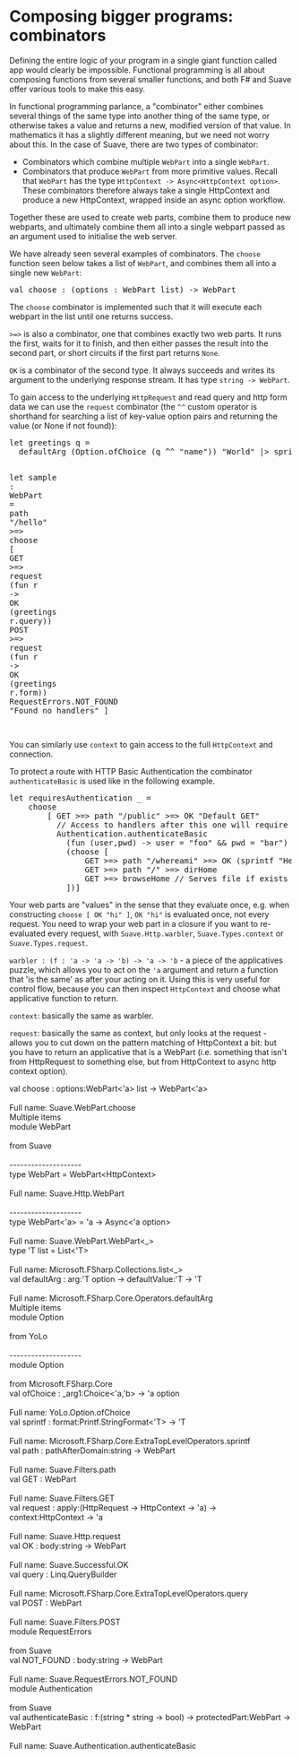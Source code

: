 <h1>Composing bigger programs: combinators</h1>
<p>Defining the entire logic of your program in a single giant function called app would clearly be impossible. Functional programming is all about composing functions from several smaller functions, and both F# and Suave offer various tools to make this easy.</p>
<p>In functional programming parlance, a "combinator" either combines several things of the same type into another thing of the same type, or otherwise takes a value and returns a new, modified version of that value. In mathematics it has a slightly different meaning, but we need not worry about this. In the case of Suave, there are two types of combinator:</p>
<ul>
<li>Combinators which combine multiple <code>WebPart</code> into a single <code>WebPart</code>.</li>
<li>Combinators that produce <code>WebPart</code> from more primitive values. Recall that <code>WebPart</code> has the type <code>HttpContext -&gt; Async&lt;HttpContext option&gt;</code>. These combinators therefore always take a single HttpContext and produce a new HttpContext, wrapped inside an async option workflow.</li>
</ul>
<p>Together these are used to create web parts, combine them to produce new webparts, and ultimately combine them all into a single webpart passed as an argument used to initialise the web server.</p>
<p>We have already seen several examples of combinators. The <code>choose</code> function seen below takes a list of <code>WebPart</code>, and combines them all into a single new <code>WebPart</code>:</p>
<pre class="fssnip highlighted"><div lang="fsharp"><span class="k">val</span> <span onmouseout="hideTip(event, 'fs1', 1)" onmouseover="showTip(event, 'fs1', 1)" class="i">choose</span> <span class="o">:</span> (<span class="i">options</span> <span class="o">:</span> <span onmouseout="hideTip(event, 'fs2', 2)" onmouseover="showTip(event, 'fs2', 2)" class="i">WebPart</span> <span onmouseout="hideTip(event, 'fs3', 3)" onmouseover="showTip(event, 'fs3', 3)" class="i">list</span>) <span class="k">-&gt;</span> <span onmouseout="hideTip(event, 'fs2', 4)" onmouseover="showTip(event, 'fs2', 4)" class="i">WebPart</span>
</div></pre>

<p>The <code>choose</code> combinator is implemented such that it will execute each webpart in the list until one returns success.</p>
<p><code>&gt;=&gt;</code> is also a combinator, one that combines exactly two web parts. It runs the first, waits for it to finish, and then either passes the result into the second part, or short circuits if the first part returns <code>None</code>.</p>
<p><code>OK</code> is a combinator of the second type. It always succeeds and writes its argument to the underlying response stream. It has type <code>string -&gt; WebPart</code>.</p>
<p>To gain access to the underlying <code>HttpRequest</code> and read query and http form data we can use the <code>request</code> combinator (the <code>^^</code> custom operator is shorthand for searching a list of key-value option pairs and returning the value (or None if not found)):</p>
<pre class="fssnip highlighted"><div lang="fsharp"><span class="k">let</span> <span class="i">greetings</span> <span class="i">q</span> <span class="o">=</span>
  <span onmouseout="hideTip(event, 'fs4', 5)" onmouseover="showTip(event, 'fs4', 5)" class="i">defaultArg</span> (<span onmouseout="hideTip(event, 'fs5', 6)" onmouseover="showTip(event, 'fs5', 6)" class="i">Option</span><span class="o">.</span><span onmouseout="hideTip(event, 'fs6', 7)" onmouseover="showTip(event, 'fs6', 7)" class="i">ofChoice</span> (<span class="i">q</span> <span class="o">^^</span> <span class="s">&quot;name&quot;</span>)) <span class="s">&quot;World&quot;</span> <span class="o">|&gt;</span> <span onmouseout="hideTip(event, 'fs7', 8)" onmouseover="showTip(event, 'fs7', 8)" class="i">sprintf</span> <span class="s">&quot;Hello %s&quot;</span>

<span class="k">let</span> <span class="i">sample</span> <span class="o">:</span> <span onmouseout="hideTip(event, 'fs2', 9)" onmouseover="showTip(event, 'fs2', 9)" class="i">WebPart</span> <span class="o">=</span> 
    <span onmouseout="hideTip(event, 'fs8', 10)" onmouseover="showTip(event, 'fs8', 10)" class="i">path</span> <span class="s">&quot;/hello&quot;</span> <span class="o">&gt;</span><span class="o">=&gt;</span> <span onmouseout="hideTip(event, 'fs1', 11)" onmouseover="showTip(event, 'fs1', 11)" class="i">choose</span> [
      <span onmouseout="hideTip(event, 'fs9', 12)" onmouseover="showTip(event, 'fs9', 12)" class="i">GET</span>  <span class="o">&gt;</span><span class="o">=&gt;</span> <span onmouseout="hideTip(event, 'fs10', 13)" onmouseover="showTip(event, 'fs10', 13)" class="i">request</span> (<span class="k">fun</span> <span class="i">r</span> <span class="k">-&gt;</span> <span onmouseout="hideTip(event, 'fs11', 14)" onmouseover="showTip(event, 'fs11', 14)" class="i">OK</span> (<span class="i">greetings</span> <span class="i">r</span><span class="o">.</span><span onmouseout="hideTip(event, 'fs12', 15)" onmouseover="showTip(event, 'fs12', 15)" class="i">query</span>))
      <span onmouseout="hideTip(event, 'fs13', 16)" onmouseover="showTip(event, 'fs13', 16)" class="i">POST</span> <span class="o">&gt;</span><span class="o">=&gt;</span> <span onmouseout="hideTip(event, 'fs10', 17)" onmouseover="showTip(event, 'fs10', 17)" class="i">request</span> (<span class="k">fun</span> <span class="i">r</span> <span class="k">-&gt;</span> <span onmouseout="hideTip(event, 'fs11', 18)" onmouseover="showTip(event, 'fs11', 18)" class="i">OK</span> (<span class="i">greetings</span> <span class="i">r</span><span class="o">.</span><span class="i">form</span>))
      <span onmouseout="hideTip(event, 'fs14', 19)" onmouseover="showTip(event, 'fs14', 19)" class="i">RequestErrors</span><span class="o">.</span><span onmouseout="hideTip(event, 'fs15', 20)" onmouseover="showTip(event, 'fs15', 20)" class="i">NOT_FOUND</span> <span class="s">&quot;Found no handlers&quot;</span> ]
</div></pre>

<p>You can similarly use <code>context</code> to gain access to the full <code>HttpContext</code> and connection.</p>
<p>To protect a route with HTTP Basic Authentication the combinator <code>authenticateBasic</code> is used like in the following example.</p>
<pre class="fssnip highlighted"><div lang="fsharp"><span class="k">let</span> <span class="i">requiresAuthentication</span> _ <span class="o">=</span>
    <span onmouseout="hideTip(event, 'fs1', 21)" onmouseover="showTip(event, 'fs1', 21)" class="i">choose</span>
        [ <span onmouseout="hideTip(event, 'fs9', 22)" onmouseover="showTip(event, 'fs9', 22)" class="i">GET</span> <span class="o">&gt;</span><span class="o">=&gt;</span> <span onmouseout="hideTip(event, 'fs8', 23)" onmouseover="showTip(event, 'fs8', 23)" class="i">path</span> <span class="s">&quot;/public&quot;</span> <span class="o">&gt;</span><span class="o">=&gt;</span> <span onmouseout="hideTip(event, 'fs11', 24)" onmouseover="showTip(event, 'fs11', 24)" class="i">OK</span> <span class="s">&quot;Default GET&quot;</span>
          <span class="c">// Access to handlers after this one will require authentication</span>
          <span onmouseout="hideTip(event, 'fs16', 25)" onmouseover="showTip(event, 'fs16', 25)" class="i">Authentication</span><span class="o">.</span><span onmouseout="hideTip(event, 'fs17', 26)" onmouseover="showTip(event, 'fs17', 26)" class="i">authenticateBasic</span> 
            (<span class="k">fun</span> (<span class="i">user</span>,<span class="i">pwd</span>) <span class="k">-&gt;</span> <span class="i">user</span> <span class="o">=</span> <span class="s">&quot;foo&quot;</span> <span class="o">&amp;&amp;</span> <span class="i">pwd</span> <span class="o">=</span> <span class="s">&quot;bar&quot;</span>) 
            (<span onmouseout="hideTip(event, 'fs1', 27)" onmouseover="showTip(event, 'fs1', 27)" class="i">choose</span> [
                <span onmouseout="hideTip(event, 'fs9', 28)" onmouseover="showTip(event, 'fs9', 28)" class="i">GET</span> <span class="o">&gt;</span><span class="o">=&gt;</span> <span onmouseout="hideTip(event, 'fs8', 29)" onmouseover="showTip(event, 'fs8', 29)" class="i">path</span> <span class="s">&quot;/whereami&quot;</span> <span class="o">&gt;</span><span class="o">=&gt;</span> <span onmouseout="hideTip(event, 'fs11', 30)" onmouseover="showTip(event, 'fs11', 30)" class="i">OK</span> (<span onmouseout="hideTip(event, 'fs7', 31)" onmouseover="showTip(event, 'fs7', 31)" class="i">sprintf</span> <span class="s">&quot;Hello authenticated person &quot;</span>)
                <span onmouseout="hideTip(event, 'fs9', 32)" onmouseover="showTip(event, 'fs9', 32)" class="i">GET</span> <span class="o">&gt;</span><span class="o">=&gt;</span> <span onmouseout="hideTip(event, 'fs8', 33)" onmouseover="showTip(event, 'fs8', 33)" class="i">path</span> <span class="s">&quot;/&quot;</span> <span class="o">&gt;</span><span class="o">=&gt;</span> <span class="i">dirHome</span>
                <span onmouseout="hideTip(event, 'fs9', 34)" onmouseover="showTip(event, 'fs9', 34)" class="i">GET</span> <span class="o">&gt;</span><span class="o">=&gt;</span> <span class="i">browseHome</span> <span class="c">// Serves file if exists </span>
            ])]
</div></pre>

<p>Your web parts are "values" in the sense that they evaluate
once, e.g. when constructing <code>choose [ OK "hi" ]</code>, <code>OK "hi"</code> is evaluated once,
not every request. You need to wrap your web part in a closure if you want to
re-evaluated every request, with <code>Suave.Http.warbler</code>, <code>Suave.Types.context</code> or
<code>Suave.Types.request</code>.</p>
<p><code>warbler : (f : 'a -&gt; 'a -&gt; 'b) -&gt; 'a -&gt; 'b</code> - a piece of the applicatives
puzzle, which allows you to act on the <code>'a</code> argument and return a function that
'is the same' as after your acting on it. Using this is very useful for control
flow, because you can then inspect <code>HttpContext</code> and choose what applicative
function to return.</p>
<p><code>context</code>: basically the same as warbler.</p>
<p><code>request</code>: basically the same as context, but only looks at the request - allows
you to cut down on the pattern matching of HttpContext a bit: but you have to
return an applicative that is a WebPart (i.e. something that isn't from
HttpRequest to something else, but from HttpContext to async http context
option).</p>


<div class="tip" id="fs1">val choose : options:WebPart&lt;&#39;a&gt; list -&gt; WebPart&lt;&#39;a&gt;<br /><br />Full name: Suave.WebPart.choose</div>
<div class="tip" id="fs2">Multiple items<br />module WebPart<br /><br />from Suave<br /><br />--------------------<br />type WebPart = WebPart&lt;HttpContext&gt;<br /><br />Full name: Suave.Http.WebPart<br /><br />--------------------<br />type WebPart&lt;&#39;a&gt; = &#39;a -&gt; Async&lt;&#39;a option&gt;<br /><br />Full name: Suave.WebPart.WebPart&lt;_&gt;</div>
<div class="tip" id="fs3">type &#39;T list = List&lt;&#39;T&gt;<br /><br />Full name: Microsoft.FSharp.Collections.list&lt;_&gt;</div>
<div class="tip" id="fs4">val defaultArg : arg:&#39;T option -&gt; defaultValue:&#39;T -&gt; &#39;T<br /><br />Full name: Microsoft.FSharp.Core.Operators.defaultArg</div>
<div class="tip" id="fs5">Multiple items<br />module Option<br /><br />from YoLo<br /><br />--------------------<br />module Option<br /><br />from Microsoft.FSharp.Core</div>
<div class="tip" id="fs6">val ofChoice : _arg1:Choice&lt;&#39;a,&#39;b&gt; -&gt; &#39;a option<br /><br />Full name: YoLo.Option.ofChoice</div>
<div class="tip" id="fs7">val sprintf : format:Printf.StringFormat&lt;&#39;T&gt; -&gt; &#39;T<br /><br />Full name: Microsoft.FSharp.Core.ExtraTopLevelOperators.sprintf</div>
<div class="tip" id="fs8">val path : pathAfterDomain:string -&gt; WebPart<br /><br />Full name: Suave.Filters.path</div>
<div class="tip" id="fs9">val GET : WebPart<br /><br />Full name: Suave.Filters.GET</div>
<div class="tip" id="fs10">val request : apply:(HttpRequest -&gt; HttpContext -&gt; &#39;a) -&gt; context:HttpContext -&gt; &#39;a<br /><br />Full name: Suave.Http.request</div>
<div class="tip" id="fs11">val OK : body:string -&gt; WebPart<br /><br />Full name: Suave.Successful.OK</div>
<div class="tip" id="fs12">val query : Linq.QueryBuilder<br /><br />Full name: Microsoft.FSharp.Core.ExtraTopLevelOperators.query</div>
<div class="tip" id="fs13">val POST : WebPart<br /><br />Full name: Suave.Filters.POST</div>
<div class="tip" id="fs14">module RequestErrors<br /><br />from Suave</div>
<div class="tip" id="fs15">val NOT_FOUND : body:string -&gt; WebPart<br /><br />Full name: Suave.RequestErrors.NOT_FOUND</div>
<div class="tip" id="fs16">module Authentication<br /><br />from Suave</div>
<div class="tip" id="fs17">val authenticateBasic : f:(string * string -&gt; bool) -&gt; protectedPart:WebPart -&gt; WebPart<br /><br />Full name: Suave.Authentication.authenticateBasic</div>

